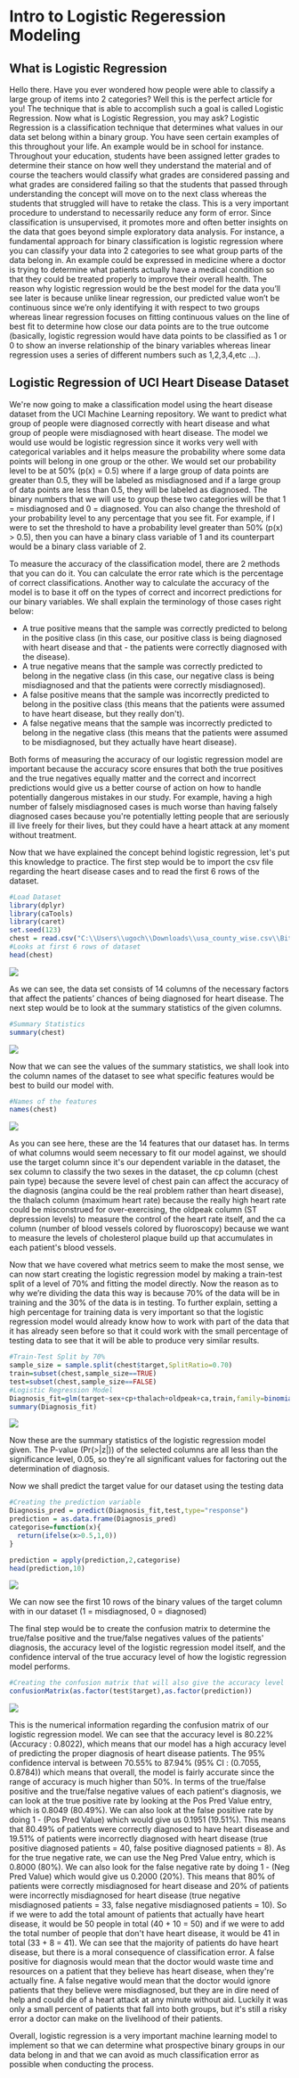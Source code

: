 # Intro to Logistic Regeression Modeling

## What is Logistic Regression

Hello there. Have you ever wondered how people were able to classify a large group of items into 2 categories? Well this is the perfect article for you! The technique that is able to accomplish such a goal is called Logistic Regression. Now what is Logistic Regression, you may ask? Logistic Regression is a classification technique that determines what values in our data set belong within a binary group. You have seen certain examples of this throughout your life. An example would be in school for instance. Throughout your education, students have been assigned letter grades to determine their stance on how well they understand the material and of course the teachers would classify what grades are considered passing and what grades are considered failing so that the students that passed through understanding the concept will move on to the next class whereas the students that struggled will have to retake the class.  This is a very important procedure to understand to necessarily reduce any form of error. Since classification is unsupervised, it promotes more and often better insights on the data that goes beyond simple exploratory data analysis. For instance, a fundamental approach for binary classification is logistic regression where you can classify your data into 2 categories to see what group parts of the data belong in. An example could be expressed in medicine where a doctor is trying to determine what patients actually have a medical condition so that they could be treated properly to improve their overall health. The reason why logistic regression would be the best model for the data you’ll see later is because unlike linear regression, our predicted value won’t be continuous since we’re only identifying it with respect to two groups whereas linear regression focuses on fitting continuous values on the line of best fit to determine how close our data points are to the true outcome (basically, logistic regression would have data points to be classified as 1 or 0 to show an inverse relationship of the binary variables whereas linear regression uses a series of different numbers such as 1,2,3,4,etc ...). 

## Logistic Regression of UCI Heart Disease Dataset

We're now going to make a classification model using the heart disease dataset from the UCI Machine Learning repository. We want to predict what group of people were diagnosed correctly with heart disease and what group of people were misdiagnosed with heart disease. The model we would use would be logistic regression since it works very well with categorical variables and it helps measure the probability where some data points will belong in one group or the other. We would set our probability level to be at 50% (p(x) = 0.5) where if a large group of data points are greater than 0.5, they will be labeled as misdiagnosed and if a large group of data points are less than 0.5, they will be labeled as diagnosed. The binary numbers that we will use to group these two categories will be that 1 = misdiagnosed and 0 = diagnosed. You can also change the threshold of your probability level to any percentage that you see fit. For example, if I were to set the threshold to have a probability level greater than 50% (p(x) > 0.5), then you can have a binary class variable of 1 and its counterpart would be a binary class variable of 2.

To measure the accuracy of the classification model, there are 2 methods that you can do it. You can calculate the error rate which is the percentage of correct classifications. Another way to calculate the accuracy of the model is to base it off on the types of correct and incorrect predictions for our binary variables. We shall explain the terminology of those cases right below:

- A true positive means that the sample was correctly predicted to belong in the positive class (in this case, our positive class is being diagnosed with heart disease and that - the patients were correctly diagnosed with the disease).
- A true negative means that the sample was correctly predicted to belong in the negative class (in this case, our negative class is being misdiagnosed and that the patients were correctly misdiagnosed).
- A false positive means that the sample was incorrectly predicted to belong in the positive class (this means that the patients were assumed to have heart disease, but they really don't).
- A false negative means that the sample was incorrectly predicted to belong in the negative class (this means that the patients were assumed to be misdiagnosed, but they actually have heart disease).

Both forms of measuring the accuracy of our logistic regression model are important because the accuracy score ensures that both the true positives and the true negatives equally matter and the correct and incorrect predictions would give us a better course of action on how to handle potentially dangerous mistakes in our study. For example, having a high number of falsely misdiagnosed cases is much worse than having falsely diagnosed cases because you're potentially letting people that are seriously ill live freely for their lives, but they could have a heart attack at any moment without treatment.

Now that we have explained the concept behind logistic regression, let's put this knowledge to practice. The first step would be to import the csv file regarding the heart disease cases and to read the first 6 rows of the dataset.


```r
#Load Dataset
library(dplyr)
library(caTools)
library(caret)
set.seed(123)
chest = read.csv("C:\\Users\\ugoch\\Downloads\\usa_county_wise.csv\\Bit Project Supervised Learning\\heart.csv")
#Looks at first 6 rows of dataset
head(chest)
```

![](https://i.paste.pics/5aa972ef76be7d8a186ebd0fc26ed856.png)

As we can see, the data set consists of 14 columns of the necessary factors that affect the patients’ chances of being diagnosed for heart disease. The next step would be to look at the summary statistics of the given columns.

```r
#Summary Statistics
summary(chest)
```

![](https://i.paste.pics/b299da2b3dd62763ce03138a6b7be6fa.png)

Now that we can see the values of the summary statistics, we shall look into the column names of the dataset to see what specific features would be best to build our model with.

```r
#Names of the features
names(chest)
```

![](https://i.paste.pics/a2cd4df73adf6445780054f01aca4fde.png)

As you can see here, these are the 14 features that our dataset has. In terms of what columns would seem necessary to fit our model against, we should use the target column since it's our dependent variable in the dataset, the sex column to classify the two sexes in the dataset, the cp column (chest pain type) because the severe level of chest pain can affect the accuracy of the diagnosis (angina could be the real problem rather than heart disease), the thalach column (maximum heart rate) because the really high heart rate could be misconstrued for over-exercising, the oldpeak column (ST depression levels) to measure the control of the heart rate itself, and the ca column (number of blood vessels colored by fluoroscopy) because we want to measure the levels of cholesterol plaque build up that accumulates in each patient's blood vessels.

Now that we have covered what metrics seem to make the most sense, we can now start creating the logistic regression model by making a train-test split of a level of 70% and fitting the model directly. Now the reason as to why we’re dividing the data this way is because 70% of the data will be in training and the 30% of the data is in testing. To further explain, setting a high percentage for training data is very important so that the logistic regression model would already know how to work with part of the data that it has already seen before so that it could work with the small percentage of testing data to see that it will be able to produce very similar results.

```r
#Train-Test Split by 70%
sample_size = sample.split(chest$target,SplitRatio=0.70)
train=subset(chest,sample_size==TRUE)
test=subset(chest,sample_size==FALSE)
#Logistic Regression Model
Diagnosis_fit=glm(target~sex+cp+thalach+oldpeak+ca,train,family=binomial())
summary(Diagnosis_fit)
```

![](https://i.paste.pics/a8e695c39f63edb05544e7686fc4fac7.png)

Now these are the summary statistics of the logistic regression model given. The P-value (Pr(>|z|)) of the selected columns are all less than the significance level, 0.05, so they're all significant values for factoring out the determination of diagnosis.

Now we shall predict the target value for our dataset using the testing data

```r
#Creating the prediction variable
Diagnosis_pred = predict(Diagnosis_fit,test,type="response")
prediction = as.data.frame(Diagnosis_pred)
categorise=function(x){
  return(ifelse(x>0.5,1,0))
}

prediction = apply(prediction,2,categorise)
head(prediction,10)
```

![](https://i.paste.pics/1c6e7ce8081c0e0394b38f5805db6323.png)

We can now see the first 10 rows of the binary values of the target column with in our dataset (1 = misdiagnosed, 0 = diagnosed)

The final step would be to create the confusion matrix to determine the true/false positive and the true/false negatives values of the patients' diagnosis, the accuracy level of the logistic regression model itself, and the confidence interval of the true accuracy level of how the logistic regression model performs.

```r
#Creating the confusion matrix that will also give the accuracy level
confusionMatrix(as.factor(test$target),as.factor(prediction))
```

![](https://i.paste.pics/cd29f1cbf3e96a02d6ddc44e958bae00.png)

This is the numerical information regarding the confusion matrix of our logistic regression model. We can see that the accuracy level is 80.22% (Accuracy : 0.8022), which means that our model has a high accuracy level of predicting the proper diagnosis of heart disease patients. The 95% confidence interval is between 70.55% to 87.94% (95% CI : (0.7055, 0.8784)) which means that overall, the model is fairly accurate since the range of accuracy is much higher than 50%. In terms of the true/false positive and the true/false negative values of each patient's diagnosis, we can look at the true positive rate by looking at the Pos Pred Value entry, which is 0.8049 (80.49%). We can also look at the false positive rate by doing 1 - (Pos Pred Value) which would give us 0.1951 (19.51%). This means that 80.49% of patients were correctly diagnosed to have heart disease and 19.51% of patients were incorrectly diagnosed with heart disease (true positive diagnosed patients = 40, false positive diagnosed patients = 8). As for the true negative rate, we can use the Neg Pred Value entry, which is 0.8000 (80%). We can also look for the false negative rate by doing 1 - (Neg Pred Value) which would give us 0.2000 (20%). This means that 80% of patients were correctly misdiagnosed for heart disease and 20% of patients were incorrectly misdiagnosed for heart disease (true negative misdiagnosed patients = 33, false negative misdiagnosed patients = 10). So if we were to add the total amount of patients that actually have heart disease, it would be 50 people in total (40 + 10 = 50) and if we were to add the total number of people that don't have heart disease, it would be 41 in total (33 + 8 = 41). We can see that the majority of patients do have heart disease, but there is a moral consequence of classification error. A false positive for diagnosis would mean that the doctor would waste time and resources on a patient that they believe has heart disease, when they're actually fine. A false negative would mean that the doctor would ignore patients that they believe were misdiagnosed, but they are in dire need of help and could die of a heart attack at any minute without aid. Luckily it was only a small percent of patients that fall into both groups, but it's still a risky error a doctor can make on the livelihood of their patients.

Overall, logistic regression is a very important machine learning model to implement so that we can determine what prospective binary groups in our data belong in and that we can avoid as much classification error as possible when conducting the process.
